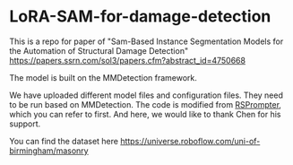 # LoRA-SAM-for-damage-detection
This is a repo for paper of "Sam-Based Instance Segmentation Models for the Automation of Structural Damage Detection" https://papers.ssrn.com/sol3/papers.cfm?abstract_id=4750668  

The model is built on the MMDetection framework.   

We have uploaded different model files and configuration files. They need to be run based on MMDetection. The code is modified from [RSPrompter](https://github.com/KyanChen/RSPrompter), which you can refer to first. And here, we would like to thank Chen for his support.  

You can find the dataset here https://universe.roboflow.com/uni-of-birmingham/masonry
